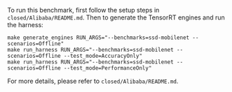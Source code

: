 To run this benchmark, first follow the setup steps in `closed/Alibaba/README.md`. Then to generate the TensorRT engines and run the harness:

```
make generate_engines RUN_ARGS="--benchmarks=ssd-mobilenet --scenarios=Offline"
make run_harness RUN_ARGS="--benchmarks=ssd-mobilenet --scenarios=Offline --test_mode=AccuracyOnly"
make run_harness RUN_ARGS="--benchmarks=ssd-mobilenet --scenarios=Offline --test_mode=PerformanceOnly"
```

For more details, please refer to `closed/Alibaba/README.md`.